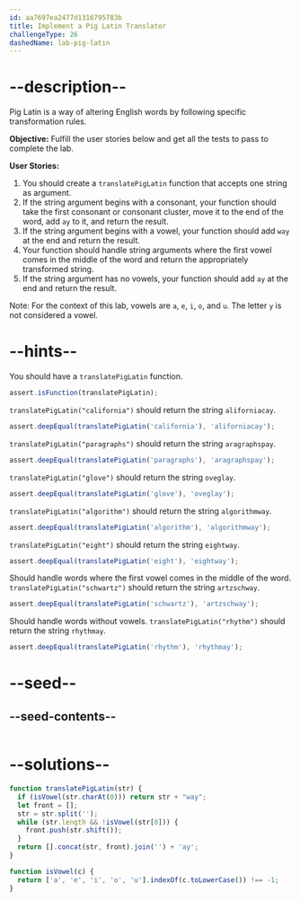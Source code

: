 ```yaml
---
id: aa7697ea2477d1316795783b
title: Implement a Pig Latin Translator
challengeType: 26
dashedName: lab-pig-latin
---
```


# --description--

Pig Latin is a way of altering English words by following specific transformation rules.

**Objective:** Fulfill the user stories below and get all the tests to pass to complete the lab.

**User Stories:**

1. You should create a `translatePigLatin` function that accepts one string as argument.
1. If the string argument begins with a consonant, your function should take the first consonant or consonant cluster, move it to the end of the word, add `ay` to it, and return the result.
1. If the string argument begins with a vowel, your function should add `way` at the end and return the result.
1. Your function should handle string arguments where the first vowel comes in the middle of the word and return the appropriately transformed string.
1. If the string argument has no vowels, your function should add `ay` at the end and return the result.

Note: For the context of this lab, vowels are `a`, `e`, `i`, `o`, and `u`. The letter `y` is not considered a vowel.

# --hints--

You should have a `translatePigLatin` function.

```js
assert.isFunction(translatePigLatin);
```

`translatePigLatin("california")` should return the string `aliforniacay`.

```js
assert.deepEqual(translatePigLatin('california'), 'aliforniacay');
```

`translatePigLatin("paragraphs")` should return the string `aragraphspay`.

```js
assert.deepEqual(translatePigLatin('paragraphs'), 'aragraphspay');
```

`translatePigLatin("glove")` should return the string `oveglay`.

```js
assert.deepEqual(translatePigLatin('glove'), 'oveglay');
```

`translatePigLatin("algorithm")` should return the string `algorithmway`.

```js
assert.deepEqual(translatePigLatin('algorithm'), 'algorithmway');
```

`translatePigLatin("eight")` should return the string `eightway`.

```js
assert.deepEqual(translatePigLatin('eight'), 'eightway');
```

Should handle words where the first vowel comes in the middle of the word. `translatePigLatin("schwartz")` should return the string `artzschway`.

```js
assert.deepEqual(translatePigLatin('schwartz'), 'artzschway');
```

Should handle words without vowels. `translatePigLatin("rhythm")` should return the string `rhythmay`.

```js
assert.deepEqual(translatePigLatin('rhythm'), 'rhythmay');
```

# --seed--

## --seed-contents--

```js

```

# --solutions--

```js
function translatePigLatin(str) {
  if (isVowel(str.charAt(0))) return str + "way";
  let front = [];
  str = str.split('');
  while (str.length && !isVowel(str[0])) {
    front.push(str.shift());
  }
  return [].concat(str, front).join('') + 'ay';
}

function isVowel(c) {
  return ['a', 'e', 'i', 'o', 'u'].indexOf(c.toLowerCase()) !== -1;
}
```
